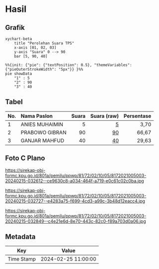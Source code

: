 # Hasil

## Grafik

```mermaid
xychart-beta
    title "Perolehan Suara TPS"
    x-axis [01, 02, 03]
    y-axis "Suara" 0 --> 90
    bar [5, 90, 40]
```

```mermaid
%%{init: {"pie": {"textPosition": 0.5}, "themeVariables": {"pieOuterStrokeWidth": "5px"}} }%%
pie showData
    "1" : 5
    "2" : 90
    "3" : 40
```

## Tabel

| No. | Nama Paslon    | Suara | Suara (raw) | Persentase |
|:--- |:-------------- | -----:| -----------:| ----------:|
| 1   | ANIES MUHAIMIN | 5     | [5][p-1]    | 3,70       |
| 2   | PRABOWO GIBRAN | 90    | [90][p-2]   | 66,67      |
| 3   | GANJAR MAHFUD  | 40    | [40][p-3]   | 29,63      |


[p-1]: https://github.com/gigit-pemilu/pemilu-2024-81-maluku/blob/main/pilpres/hitung-suara/sub/81-maluku/sub/72-kota-tual/sub/02-pulau-dullah-selatan/sub/1005-lodar-el/sub/003-tps/sub/paslon-1.txt
[p-2]: https://github.com/gigit-pemilu/pemilu-2024-81-maluku/blob/main/pilpres/hitung-suara/sub/81-maluku/sub/72-kota-tual/sub/02-pulau-dullah-selatan/sub/1005-lodar-el/sub/003-tps/sub/paslon-2.txt
[p-3]: https://github.com/gigit-pemilu/pemilu-2024-81-maluku/blob/main/pilpres/hitung-suara/sub/81-maluku/sub/72-kota-tual/sub/02-pulau-dullah-selatan/sub/1005-lodar-el/sub/003-tps/sub/paslon-3.txt

## Foto C Plano

https://sirekap-obj-formc.kpu.go.id/801a/pemilu/ppwp/81/72/02/10/05/8172021005003-20240215-032612--ce9630c8-a034-464f-a719-e0c61c02c0ba.jpg

https://sirekap-obj-formc.kpu.go.id/801a/pemilu/ppwp/81/72/02/10/05/8172021005003-20240215-032727--e4283a75-f699-4cd3-a99c-3b48d12eacc4.jpg

https://sirekap-obj-formc.kpu.go.id/801a/pemilu/ppwp/81/72/02/10/05/8172021005003-20240215-032849--c4e21e6d-8e70-443c-82c0-f89a703d0a06.jpg


## Metadata

| Key        | Value               |
| ---------- | ------------------- |
| Time Stamp | 2024-02-25 11:00:00 |



